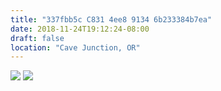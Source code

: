```yaml
---
title: "337fbb5c C831 4ee8 9134 6b233384b7ea"
date: 2018-11-24T19:12:24-08:00
draft: false
location: "Cave Junction, OR"
---
```


![](https://d17enza3bfujl8.cloudfront.net/DSCF0695.jpg)
![](https://d17enza3bfujl8.cloudfront.net/DSCF0705.jpg)

